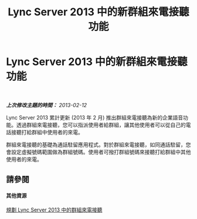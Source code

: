 ﻿---
title: Lync Server 2013 中的新群組來電接聽功能
TOCTitle: Lync Server 2013 中的新群組來電接聽功能
ms:assetid: 59ec90d6-0ec6-4635-91f9-78a6dd02b93c
ms:mtpsurl: https://technet.microsoft.com/zh-tw/library/JJ945630(v=OCS.15)
ms:contentKeyID: 52056131
ms.date: 08/10/2015
mtps_version: v=OCS.15
ms.translationtype: HT
---

# Lync Server 2013 中的新群組來電接聽功能

 

_**上次修改主題的時間：** 2013-02-12_

Lync Server 2013 累計更新 (2013 年 2 月) 推出群組來電接聽為新的企業語音功能。透過群組來電接聽，您可以指派使用者給群組，讓其他使用者可以從自己的電話接聽打給群組中使用者的來電。

群組來電接聽的基礎為通話駐留應用程式。對於群組來電接聽，如同通話駐留，您會設定虛擬號碼範圍做為群組號碼。使用者可撥打群組號碼來接聽打給群組中其他使用者的來電。

## 請參閱

#### 其他資源

[規劃 Lync Server 2013 中的群組來電接聽](lync-server-2013-planning-for-group-call-pickup.md)

